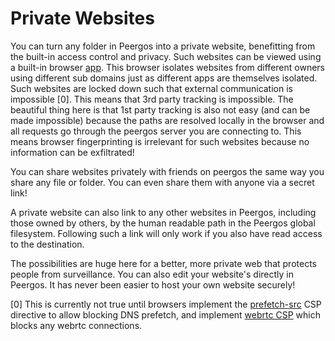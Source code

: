 # Private Websites

You can turn any folder in Peergos into a private website, benefitting from the built-in access control and privacy. Such websites can be viewed using a built-in browser [app](./apps.md). This browser isolates websites from different owners using different sub domains just as different apps are themselves isolated. Such websites are locked down such that external communication is impossible [0]. This means that 3rd party tracking is impossible. The beautiful thing here is that 1st party tracking is also not easy (and can be made impossible) because the paths are resolved locally in the browser and all requests go through the peergos server you are connecting to. This means browser fingerprinting is irrelevant for such websites because no information can be exfiltrated!

You can share websites privately with friends on peergos the same way you share any file or folder. You can even share them with anyone via a secret link!

A private website can also link to any other websites in Peergos, including those owned by others, by the human readable path in the Peergos global filesystem. Following such a link will only work if you also have read access to the destination. 

The possibilities are huge here for a better, more private web that protects people from surveillance. You can also edit your website's directly in Peergos. It has never been easier to host your own website securely!

[0] This is currently not true until browsers implement the [prefetch-src](https://caniuse.com/mdn-http_headers_csp_content-security-policy_prefetch-src) CSP directive to allow blocking DNS prefetch, and implement [webrtc CSP](https://github.com/w3c/webappsec-csp/issues/92) which blocks any webrtc connections. 